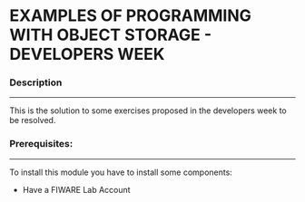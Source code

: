 EXAMPLES OF PROGRAMMING WITH OBJECT STORAGE - DEVELOPERS WEEK
============

### Description
-----------
This is the solution to some exercises proposed in the developers week to be resolved.


### Prerequisites:
------------
To install this module you have to install some components:

- Have a FIWARE Lab Account